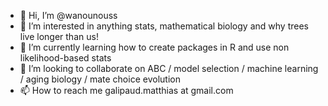 - 👋 Hi, I’m @wanounouss
- 👀 I’m interested in anything stats, mathematical biology and why trees live longer than us!
- 🌱 I’m currently learning how to create packages in R and use non likelihood-based stats
- 💞️ I’m looking to collaborate on ABC / model selection / machine learning / aging biology / mate choice evolution
- 📫 How to reach me galipaud.matthias at gmail.com

<!---
wanounouss/wanounouss is a ✨ special ✨ repository because its `README.md` (this file) appears on your GitHub profile.
You can click the Preview link to take a look at your changes.
--->
